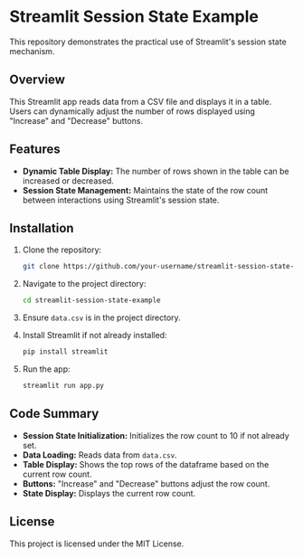 # Streamlit Session State Example

This repository demonstrates the practical use of Streamlit's session state mechanism.

## Overview

This Streamlit app reads data from a CSV file and displays it in a table. Users can dynamically adjust the number of rows displayed using "Increase" and "Decrease" buttons.

## Features

- **Dynamic Table Display:** The number of rows shown in the table can be increased or decreased.
- **Session State Management:** Maintains the state of the row count between interactions using Streamlit's session state.

## Installation

1. Clone the repository:

    ```bash
    git clone https://github.com/your-username/streamlit-session-state-example.git
    ```

2. Navigate to the project directory:

    ```bash
    cd streamlit-session-state-example
    ```

3. Ensure `data.csv` is in the project directory.

4. Install Streamlit if not already installed:

    ```bash
    pip install streamlit
    ```

5. Run the app:

    ```bash
    streamlit run app.py
    ```

## Code Summary

- **Session State Initialization:** Initializes the row count to 10 if not already set.
- **Data Loading:** Reads data from `data.csv`.
- **Table Display:** Shows the top rows of the dataframe based on the current row count.
- **Buttons:** "Increase" and "Decrease" buttons adjust the row count.
- **State Display:** Displays the current row count.

## License

This project is licensed under the MIT License.


